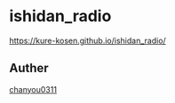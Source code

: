 # ishidan_radio
https://kure-kosen.github.io/ishidan_radio/

## Auther
[chanyou0311](https://github.com/chanyou0311)
